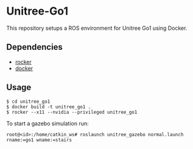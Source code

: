# Unitree-Go1

This repository setups a ROS environment for Unitree Go1 using Docker.

## Dependencies

- [rocker](https://github.com/osrf/rocker)
- [docker](https://www.docker.com/)

## Usage

```console
$ cd unitree_go1
$ docker build -t unitree_go1 .
$ rocker --x11 --nvidia --privileged unitree_go1
```
To start a gazebo simulation run:
```console
root@<id>:/home/catkin_ws# roslaunch unitree_gazebo normal.launch rname:=go1 wname:=stairs
```

